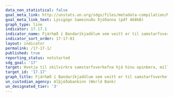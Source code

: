 ```yaml
---
data_non_statistical: false
goal_meta_link: http://unstats.un.org/sdgs/files/metadata-compilation/Metadata-Goal-17.pdf
goal_meta_link_text: Lýsigögn Sameinuðu Þjóðanna (pdf 468kB)
graph_type: line
indicator: 17.17.1
indicator_name: Fjárhæð í Bandaríkjadölum sem veitt er til samstarfsverkefna einkaaðila og opinberra aðila og á vettvangi borgaralegs samfélags.
indicator_sort_order: 17-17-01
layout: indicator
permalink: /17-17-1/
published: true
reporting_status: notstarted
sdg_goal: '17'
target: Hvetja til skilvirkra samstarfsverkefna hjá hinu opinbera, milli opinbera geirans og einkaaðila og á meðal borgaranna og styðja við slík verkefni. Við framkvæmd þeirra verði byggt á reynslu af samstarfsverkefnum almennt og útsjónarsemi höfð í fyrirrúmi. 
target_id: '17.17'
graph_title: Fjárhæð í Bandaríkjadölum sem veitt er til samstarfsverkefna einkaaðila og opinberra aðila og á vettvangi borgaralegs samfélags.
un_custodian_agency: Alþjóðabankinn (World Bank)
un_designated_tier: '3'
---
```

